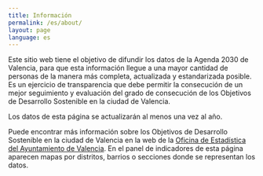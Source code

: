 ```yaml
---
title: Información
permalink: /es/about/
layout: page
language: es
---
```


Este sitio web tiene el objetivo de difundir los datos de la Agenda 2030 de Valencia, para que esta información llegue a una mayor cantidad de personas de la manera más completa, actualizada y estandarizada posible. Es un ejercicio de transparencia que debe permitir la consecución de un mejor seguimiento y evaluación del grado de consecución de los Objetivos de Desarrollo Sostenible en la ciudad de Valencia.

Los datos de esta página se actualizarán al menos una vez al año.

Puede encontrar más información sobre los Objetivos de Desarrollo Sostenible en la ciudad de Valencia en la web de la [Oficina de Estadística del Ayuntamiento de Valencia](https://www.valencia.es/cas/estadistica/ods_principal). En el panel de indicadores de esta página aparecen mapas por distritos, barrios o secciones donde se representan los datos.
